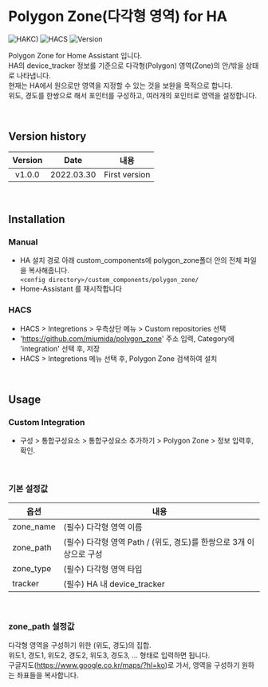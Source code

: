 # Polygon Zone(다각형 영역) for HA

![HAKC)][hakc-shield]
![HACS][hacs-shield]
![Version][version-shield]

Polygon Zone for Home Assistant 입니다.<br>
HA의 device_tracker 정보를 기준으로 다각형(Polygon) 영역(Zone)의 안/밖을 상태로 나타냅니다.<br>
현재는 HA에서 원으로만 영역을 지정할 수 있는 것을 보완을 목적으로 합니다.<br>
위도, 경도를 한쌍으로 해서 포인터를 구성하고, 여러개의 포인터로 영역을 설정합니다.<br>

<br>

## Version history
| Version | Date        | 내용              |
| :-----: | :---------: | ----------------------- |
| v1.0.0  | 2022.03.30  | First version  |

<br>

## Installation
### Manual
- HA 설치 경로 아래 custom_components에 polygon_zone폴더 안의 전체 파일을 복사해줍니다.<br>
  `<config directory>/custom_components/polygon_zone/`<br>
- Home-Assistant 를 재시작합니다<br>
### HACS
- HACS > Integretions > 우측상단 메뉴 > Custom repositories 선택
- 'https://github.com/miumida/polygon_zone' 주소 입력, Category에 'integration' 선택 후, 저장
- HACS > Integretions 메뉴 선택 후, Polygon Zone 검색하여 설치

<br>

## Usage
### Custom Integration
- 구성 > 통합구성요소 > 통합구성요소 추가하기 > Polygon Zone > 정보 입력후, 확인.
<br>

### 기본 설정값

|옵션|내용|
|--|--|
|zone_name| (필수) 다각형 영역 이름 |
|zone_path| (필수) 다각형 영역 Path / (위도, 경도)를 한쌍으로 3개 이상으로 구성 |
|zone_type| (필수) 다각형 영역 타입 |
|tracker| (필수) HA 내 device_tracker |

<br>

### zone_path 설정값
다각형 영역을 구성하기 위한 (위도, 경도)의 집합.<br>
위도1, 경도1, 위도2, 경도2, 위도3, 경도3, ... 형태로 입력하면 됩니다.<br>
구글지도(<https://www.google.co.kr/maps/?hl=ko>)로 가서, 영역을 구성하기 원하는 좌표들을 복사합니다.<br>

[version-shield]: https://img.shields.io/badge/version-v1.0.0-orange.svg
[hakc-shield]: https://img.shields.io/badge/HAKC-Enjoy-blue.svg
[hacs-shield]: https://img.shields.io/badge/HACS-Custom-red.svg
